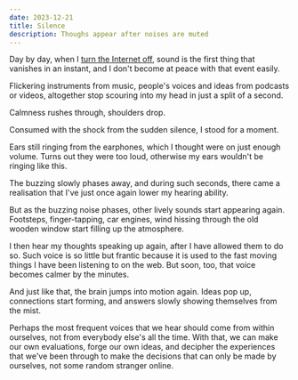 ```yaml
---
date: 2023-12-21
title: Silence
description: Thoughs appear after noises are muted
---
```

Day by day, when I [turn the Internet off](/posts/nonet), sound is the first thing that vanishes in an instant, and I don't become at peace with that event easily.

Flickering instruments from music, people's voices and ideas from podcasts or videos, altogether stop scouring into my head in just a split of a second.

Calmness rushes through, shoulders drop.

Consumed with the shock from the sudden silence, I stood for a moment.

Ears still ringing from the earphones, which I thought were on just enough volume. Turns out they were too loud, otherwise my ears wouldn't be ringing like this.

The buzzing slowly phases away, and during such seconds, there came a realisation that I've just once again lower my hearing ability.

But as the buzzing noise phases, other lively sounds start appearing again. Footsteps, finger-tapping, car engines, wind hissing through the old wooden window start filling up the atmosphere.

I then hear my thoughts speaking up again, after I have allowed them to do so. Such voice is so little but frantic because it is used to the fast moving things I have been listening to on the web. But soon, too, that voice becomes calmer by the minutes.

And just like that, the brain jumps into motion again. Ideas pop up, connections start forming, and answers slowly showing themselves from the mist.

Perhaps the most frequent voices that we hear should come from within ourselves, not from everybody else's all the time. With that, we can make our own evaluations, forge our own ideas, and decipher the experiences that we've been through to make the decisions that can only be made by ourselves, not some random stranger online.
